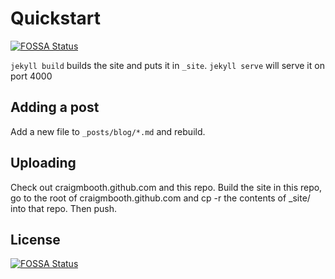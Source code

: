 # Quickstart
[![FOSSA Status](https://app.fossa.io/api/projects/git%2Bgithub.com%2Fcraigmbooth%2Fcraigmbooth.github.io.svg?type=shield)](https://app.fossa.io/projects/git%2Bgithub.com%2Fcraigmbooth%2Fcraigmbooth.github.io?ref=badge_shield)


``jekyll build`` builds the site and puts it in `_site`.  ``jekyll serve`` will serve it on port 4000

## Adding a post

Add a new file to ``_posts/blog/*.md`` and rebuild.

## Uploading

Check out craigmbooth.github.com and this repo.  Build the site in this repo, go to the root of craigmbooth.github.com and cp -r the contents of _site/ into that repo.  Then push.


## License
[![FOSSA Status](https://app.fossa.io/api/projects/git%2Bgithub.com%2Fcraigmbooth%2Fcraigmbooth.github.io.svg?type=large)](https://app.fossa.io/projects/git%2Bgithub.com%2Fcraigmbooth%2Fcraigmbooth.github.io?ref=badge_large)